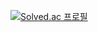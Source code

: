 [![Solved.ac
프로필](http://mazassumnida.wtf/api/v2/generate_badge?boj=minjunnick)](https://solved.ac/minjunnick)
